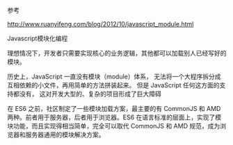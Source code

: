 
参考

http://www.ruanyifeng.com/blog/2012/10/javascript_module.html



Javascript模块化编程

理想情况下，开发者只需要实现核心的业务逻辑，其他都可以加载别人已经写好的模块。




历史上，JavaScript 一直没有模块（module）体系，
无法将一个大程序拆分成互相依赖的小文件，再用简单的方法拼装起来。
但是 JavaScript 任何这方面的支持都没有，
这对开发大型的、复杂的项目形成了巨大障碍


在 ES6 之前，社区制定了一些模块加载方案，最主要的有 CommonJS 和 AMD 两种。前者用于服务器，后者用于浏览器。ES6 在语言标准的层面上，实现了模块功能，而且实现得相当简单，完全可以取代 CommonJS 和 AMD 规范，成为浏览器和服务器通用的模块解决方案。
